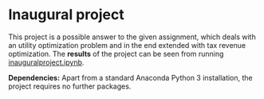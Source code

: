 # Inaugural project
This project is a possible answer to the given assignment, which deals with an utility optimization problem and in the end extended with tax revenue optimization.
The **results** of the project can be seen from running [inauguralproject.ipynb](inauguralproject.ipynb). 

**Dependencies:** Apart from a standard Anaconda Python 3 installation, the project requires no further packages.
